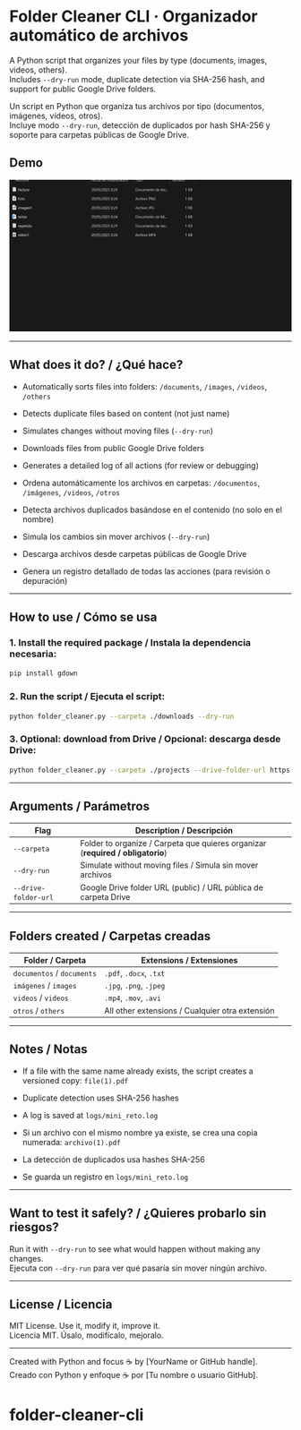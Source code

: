 
# Folder Cleaner CLI · Organizador automático de archivos

A Python script that organizes your files by type (documents, images, videos, others).  
Includes `--dry-run` mode, duplicate detection via SHA-256 hash, and support for public Google Drive folders.

Un script en Python que organiza tus archivos por tipo (documentos, imágenes, vídeos, otros).  
Incluye modo `--dry-run`, detección de duplicados por hash SHA-256 y soporte para carpetas públicas de Google Drive.


## Demo

![Demo](demo.gif)

---

##  What does it do? / ¿Qué hace?

- Automatically sorts files into folders: `/documents`, `/images`, `/videos`, `/others`
- Detects duplicate files based on content (not just name)
- Simulates changes without moving files (`--dry-run`)
- Downloads files from public Google Drive folders
- Generates a detailed log of all actions (for review or debugging)

- Ordena automáticamente los archivos en carpetas: `/documentos`, `/imágenes`, `/videos`, `/otros`
- Detecta archivos duplicados basándose en el contenido (no solo en el nombre)
- Simula los cambios sin mover archivos (`--dry-run`)
- Descarga archivos desde carpetas públicas de Google Drive
- Genera un registro detallado de todas las acciones (para revisión o depuración)

---

##  How to use / Cómo se usa

### 1. Install the required package / Instala la dependencia necesaria:

```bash
pip install gdown
```

### 2. Run the script / Ejecuta el script:

```bash
python folder_cleaner.py --carpeta ./downloads --dry-run
```

### 3. Optional: download from Drive / Opcional: descarga desde Drive:

```bash
python folder_cleaner.py --carpeta ./projects --drive-folder-url https://drive.google.com/drive/folders/YOUR_ID
```

---

##  Arguments / Parámetros

| Flag | Description / Descripción |
|------|----------------------------|
| `--carpeta` | Folder to organize / Carpeta que quieres organizar (**required / obligatorio**) |
| `--dry-run` | Simulate without moving files / Simula sin mover archivos |
| `--drive-folder-url` | Google Drive folder URL (public) / URL pública de carpeta Drive |

---

##  Folders created / Carpetas creadas

| Folder / Carpeta | Extensions / Extensiones |
|------------------|--------------------------|
| `documentos` / `documents` | `.pdf`, `.docx`, `.txt` |
| `imágenes` / `images` | `.jpg`, `.png`, `.jpeg` |
| `videos` / `videos` | `.mp4`, `.mov`, `.avi` |
| `otros` / `others` | All other extensions / Cualquier otra extensión |

---

##  Notes / Notas

- If a file with the same name already exists, the script creates a versioned copy: `file(1).pdf`
- Duplicate detection uses SHA-256 hashes
- A log is saved at `logs/mini_reto.log`

- Si un archivo con el mismo nombre ya existe, se crea una copia numerada: `archivo(1).pdf`
- La detección de duplicados usa hashes SHA-256
- Se guarda un registro en `logs/mini_reto.log`

---

##  Want to test it safely? / ¿Quieres probarlo sin riesgos?

Run it with `--dry-run` to see what would happen without making any changes.  
Ejecuta con `--dry-run` para ver qué pasaría sin mover ningún archivo.

---

##  License / Licencia

MIT License. Use it, modify it, improve it.  
Licencia MIT. Úsalo, modifícalo, mejoralo.

---

Created with Python and focus ☕ by [YourName or GitHub handle].  
Creado con Python y enfoque ☕ por [Tu nombre o usuario GitHub].
# folder-cleaner-cli
